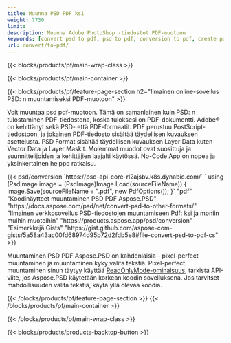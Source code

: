 ```yaml
---
title: Muunna PSD PDF ksi
weight: 7730
limit: 
description: Muunna Adobe PhotoShop -tiedostot PDF-muotoon
keywords: [convert psd to pdf, psd to pdf, conversion to pdf, create pdf from psd, print psd as pdf]
url: convert/to-pdf/
---
```


{{< blocks/products/pf/main-wrap-class >}}

{{< blocks/products/pf/main-container >}}

{{< blocks/products/pf/feature-page-section h2="Ilmainen online-sovellus PSD: n muuntamiseksi PDF-muotoon" >}}
<p>Voit muuntaa psd pdf-muotoon. Tämä on samanlainen kuin PSD: n tulostaminen PDF-tiedostona, koska tuloksesi on PDF-dokumentti. Adobe® on kehittänyt sekä PSD- että PDF-formaatit. PDF perustuu PostScript-tiedostoon, ja jokainen PDF-tiedosto sisältää täydellisen kuvauksen asettelusta. PSD Format sisältää täydellisen kuvauksen Layer Data kuten Vector Data ja Layer Maskit. Molemmat muodot ovat suosittuja ja suunnittelijoiden ja kehittäjien laajalti käytössä. No-Code App on nopea ja yksinkertainen helppo ratkaisu.</p>
{{< psd/conversion `https://psd-api-core-rl2ajsbv.k8s.dynabic.com/` 
`    using (PsdImage image = (PsdImage)Image.Load(sourceFileName))
    {
        image.Save(sourceFileName + ".pdf", new PdfOptions());
    }` 
	"pdf" 
"Koodinäytteet muuntaminen PSD PDF Aspose.PSD"  "https://docs.aspose.com/psd/net/convert-psd-to-other-formats/" 
"Ilmainen verkkosovellus PSD-tiedostojen muuntamiseen Pdf: ksi ja moniin muihin muotoihin" "https://products.aspose.app/psd/conversion" 
"Esimerkkejä Gists" "https://gist.github.com/aspose-com-gists/5a58a43ac00fd68974d95b72d2fdb5e8#file-convert-psd-to-pdf-cs" >}}
<p>Muuntaminen PSD PDF Aspose.PSD on kahdenlaisia - pixel-perfect muuntaminen ja muuntaminen kyky valita tekstiä. Pixel-perfect muuntaminen sinun täytyy käyttää <a href="https://reference.aspose.com/psd/net/aspose.psd.imageloadoptions/psdloadoptions/readonlymode/">ReadOnlyMode-ominaisuus</a>, tarkista API-viite, jos Aspose.PSD käytetään korkean koodin sovelluksena. Jos tarvitset mahdollisuuden valita tekstiä, käytä yllä olevaa koodia.</p>
{{< /blocks/products/pf/feature-page-section >}}
{{< /blocks/products/pf/main-container >}}


{{< /blocks/products/pf/main-wrap-class >}}

{{< blocks/products/products-backtop-button >}}
